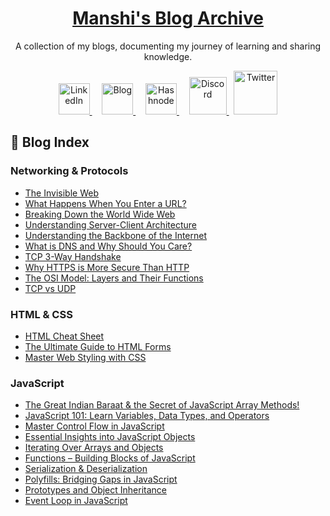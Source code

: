 
<div align="center">

# [Manshi's Blog Archive](https://thefullstacklens.hashnode.dev/)

A collection of my blogs, documenting my journey of learning and sharing knowledge.

<p align="center">
  <a href="https://www.linkedin.com/in/manshi--tyagi" target="_blank">
    <img src="https://upload.wikimedia.org/wikipedia/commons/c/ca/LinkedIn_logo_initials.png" alt="LinkedIn" width="50"/>
  </a>
  &nbsp;
  &nbsp;
  <a href="https://thefullstacklens.hashnode.dev/" target="_blank">
    <img src="https://images.unsplash.com/photo-1710306973761-717ec384efd3?q=80&w=1976&auto=format&fit=crop&ixlib=rb-4.0.3&ixid=M3wxMjA3fDB8MHxwaG90by1wYWdlfHx8fGVufDB8fHx8fA%3D%3D" alt="Blog" height="50"/>
  </a>
  &nbsp;
  &nbsp;
  <a href="https://hashnode.com/@ManshiWrites" target="_blank">
    <img src="https://cdn.hashnode.com/res/hashnode/image/upload/v1611902473383/CDyAuTy75.png" alt="Hashnode" width="50"/>
  </a>
  &nbsp;
  &nbsp;
  <a href="https://discord.com/users/manshi_80799" target="_blank">
    <img src="https://img.icons8.com/?size=100&id=D2NqKl85S8Ye&format=png&color=000000" alt="Discord" width="60"/>
  </a>
  &nbsp;
  <a href="https://x.com/CodingMuse_X" target="_blank">
    <img src="https://img.icons8.com/?size=100&id=13963&format=png&color=000000" alt="Twitter" width="70"/>
  </a>
</p>
</div>

## 📍 Blog Index

### Networking & Protocols
- [The Invisible Web](https://thefullstacklens.hashnode.dev/how-internet-works)
- [What Happens When You Enter a URL?](https://thefullstacklens.hashnode.dev/what-happens-when-you-enter-a-url)
- [Breaking Down the World Wide Web](https://thefullstacklens.hashnode.dev/breaking-down-the-world-wide-web)
- [Understanding Server-Client Architecture](https://thefullstacklens.hashnode.dev/understanding-server-client-architecture)
- [Understanding the Backbone of the Internet](https://thefullstacklens.hashnode.dev/understanding-the-backbone-of-the-internet)
- [What is DNS and Why Should You Care?](https://thefullstacklens.hashnode.dev/understanding-how-dns-works)
- [TCP 3-Way Handshake](https://thefullstacklens.hashnode.dev/tcp-3-way-handshake)
- [Why HTTPS is More Secure Than HTTP](https://thefullstacklens.hashnode.dev/http-vs-https)
- [The OSI Model: Layers and Their Functions](https://thefullstacklens.hashnode.dev/the-osi-model)
- [TCP vs UDP](https://thefullstacklens.hashnode.dev/tcp-vs-udp)

### HTML & CSS
- [HTML Cheat Sheet](https://thefullstacklens.hashnode.dev/html-cheat-sheet)
- [The Ultimate Guide to HTML Forms](https://thefullstacklens.hashnode.dev/the-ultimate-guide-to-html-forms)
- [Master Web Styling with CSS](https://thefullstacklens.hashnode.dev/master-web-styling-with-css)

### JavaScript
- [The Great Indian Baraat & the Secret of JavaScript Array Methods!](https://thefullstacklens.hashnode.dev/the-great-indian-baraat-the-secret-of-javascript-array-methods)
- [JavaScript 101: Learn Variables, Data Types, and Operators](https://thefullstacklens.hashnode.dev/javascript-101-variables-data-types-operators)
- [Master Control Flow in JavaScript](https://thefullstacklens.hashnode.dev/master-control-flow-in-javascript)
- [Essential Insights into JavaScript Objects](https://thefullstacklens.hashnode.dev/essential-insights-into-javascript-objects)
- [Iterating Over Arrays and Objects](https://thefullstacklens.hashnode.dev/iterating-over-arrays-and-objects)
- [Functions – Building Blocks of JavaScript](https://thefullstacklens.hashnode.dev/functions-as-building-blocks-of-javascript)
- [Serialization & Deserialization](https://thefullstacklens.hashnode.dev/serialization-and-deserialization)
- [Polyfills: Bridging Gaps in JavaScript](https://thefullstacklens.hashnode.dev/polyfills-in-javascript)
- [Prototypes and Object Inheritance](https://thefullstacklens.hashnode.dev/prototypes-and-object-inheritance)
- [Event Loop in JavaScript](https://thefullstacklens.hashnode.dev/event-loop-in-javascript)
